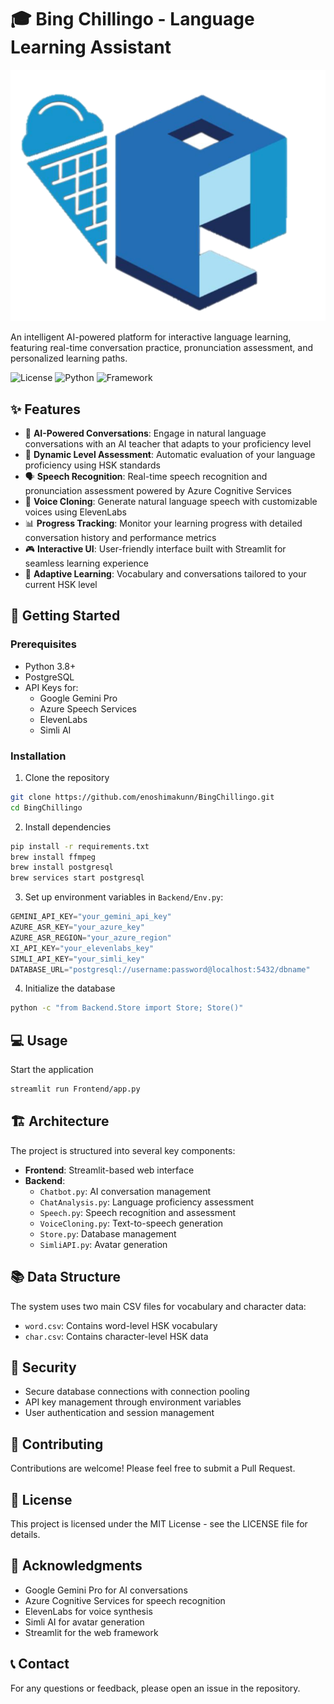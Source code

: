 # 🎓 Bing Chillingo - Language Learning Assistant

![Chillno Logo](./Frontend/chillno_logo_white.png)

An intelligent AI-powered platform for interactive language learning, featuring real-time conversation practice, pronunciation assessment, and personalized learning paths.

![License](https://img.shields.io/badge/license-MIT-blue.svg)
![Python](https://img.shields.io/badge/python-v3.8+-blue.svg)
![Framework](https://img.shields.io/badge/framework-streamlit-red.svg)

## ✨ Features

- 🤖 **AI-Powered Conversations**: Engage in natural language conversations with an AI teacher that adapts to your proficiency level
- 🎯 **Dynamic Level Assessment**: Automatic evaluation of your language proficiency using HSK standards
- 🗣️ **Speech Recognition**: Real-time speech recognition and pronunciation assessment powered by Azure Cognitive Services
- 👥 **Voice Cloning**: Generate natural language speech with customizable voices using ElevenLabs
- 📊 **Progress Tracking**: Monitor your learning progress with detailed conversation history and performance metrics
- 🎮 **Interactive UI**: User-friendly interface built with Streamlit for seamless learning experience
- 🔄 **Adaptive Learning**: Vocabulary and conversations tailored to your current HSK level

## 🚀 Getting Started

### Prerequisites

- Python 3.8+
- PostgreSQL
- API Keys for:
  - Google Gemini Pro
  - Azure Speech Services
  - ElevenLabs
  - Simli AI

### Installation

1. Clone the repository
```bash
git clone https://github.com/enoshimakunn/BingChillingo.git
cd BingChillingo
```

2. Install dependencies
```bash
pip install -r requirements.txt
brew install ffmpeg
brew install postgresql
brew services start postgresql
```

3. Set up environment variables in `Backend/Env.py`:
```python
GEMINI_API_KEY="your_gemini_api_key"
AZURE_ASR_KEY="your_azure_key"
AZURE_ASR_REGION="your_azure_region"
XI_API_KEY="your_elevenlabs_key"
SIMLI_API_KEY="your_simli_key"
DATABASE_URL="postgresql://username:password@localhost:5432/dbname"
```

4. Initialize the database
```bash
python -c "from Backend.Store import Store; Store()"
```

## 💻 Usage

Start the application
```bash
streamlit run Frontend/app.py
```

## 🏗️ Architecture

The project is structured into several key components:

- **Frontend**: Streamlit-based web interface
- **Backend**:
  - `Chatbot.py`: AI conversation management
  - `ChatAnalysis.py`: Language proficiency assessment
  - `Speech.py`: Speech recognition and assessment
  - `VoiceCloning.py`: Text-to-speech generation
  - `Store.py`: Database management
  - `SimliAPI.py`: Avatar generation

## 📚 Data Structure

The system uses two main CSV files for vocabulary and character data:
- `word.csv`: Contains word-level HSK vocabulary
- `char.csv`: Contains character-level HSK data

## 🔐 Security

- Secure database connections with connection pooling
- API key management through environment variables
- User authentication and session management

## 🤝 Contributing

Contributions are welcome! Please feel free to submit a Pull Request.

## 📄 License

This project is licensed under the MIT License - see the LICENSE file for details.

## 🙏 Acknowledgments

- Google Gemini Pro for AI conversations
- Azure Cognitive Services for speech recognition
- ElevenLabs for voice synthesis
- Simli AI for avatar generation
- Streamlit for the web framework

## 📞 Contact

For any questions or feedback, please open an issue in the repository.
